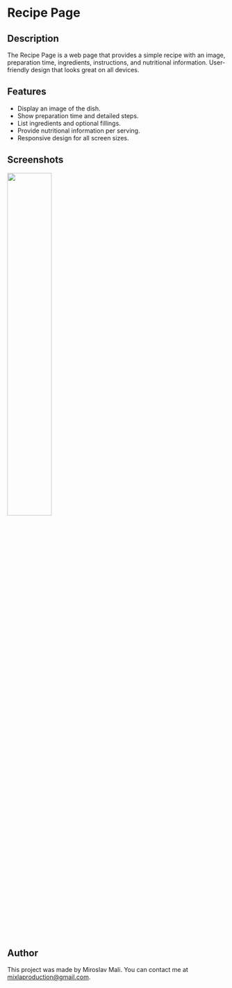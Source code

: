 # Recipe Page

## Description
The Recipe Page is a web page that provides a simple recipe with an image, preparation time, ingredients, instructions, and nutritional information. User-friendly design that looks great on all devices.

## Features
- Display an image of the dish.
- Show preparation time and detailed steps.
- List ingredients and optional fillings.
- Provide nutritional information per serving.
- Responsive design for all screen sizes.

## Screenshots
<p float="left">
  <img src="https://github.com/MiroslavMali/WeatherApp/assets/68731924/39995f28-2e2b-4d91-a578-756737707cba" width="45%" />
</p>


## Author
This project was made by Miroslav Mali. You can contact me at mixlaproduction@gmail.com.

